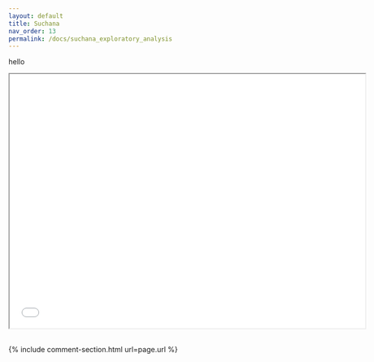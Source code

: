 ```yaml
---
layout: default
title: Suchana
nav_order: 13
permalink: /docs/suchana_exploratory_analysis
---
```


hello

<iframe src="tilapia_2018" height="500" width="700"> Suchana Intervention Areas </iframe>


<br>
<br>


{% include comment-section.html url=page.url %}

